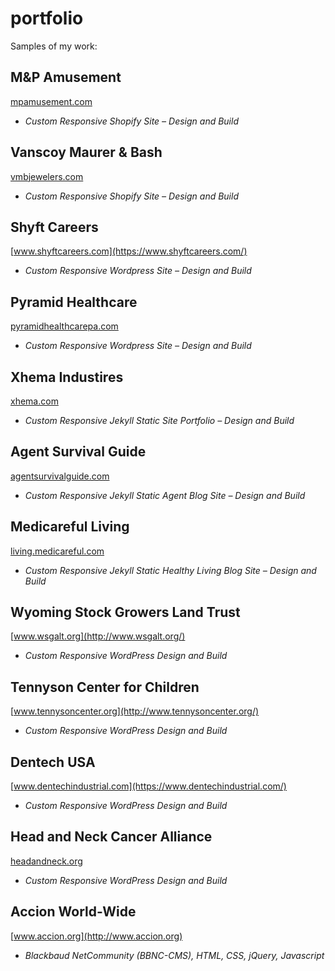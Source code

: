 # portfolio
Samples of my work:

## M&P Amusement
[mpamusement.com](https://mpamusement.com/)
- *Custom Responsive Shopify Site – Design and Build*

## Vanscoy Maurer & Bash
[vmbjewelers.com](https://vmbjewelers.com/)
- *Custom Responsive Shopify Site – Design and Build*

## Shyft Careers
[www.shyftcareers.com](https://www.shyftcareers.com/)
- *Custom Responsive Wordpress Site – Design and Build*

## Pyramid Healthcare
[pyramidhealthcarepa.com](https://pyramidhealthcarepa.com)
- *Custom Responsive Wordpress Site – Design and Build*

## Xhema Industires
[xhema.com](http://xhema.com)
- *Custom Responsive Jekyll Static Site Portfolio – Design and Build*

## Agent Survival Guide
[agentsurvivalguide.com](https://agentsurvivalguide.com/)
- *Custom Responsive Jekyll Static Agent Blog Site – Design and Build*

## Medicareful Living
[living.medicareful.com](https://living.medicareful.com/)
- *Custom Responsive Jekyll Static Healthy Living Blog Site – Design and Build*

## Wyoming Stock Growers Land Trust
[www.wsgalt.org](http://www.wsgalt.org/)
- *Custom Responsive WordPress Design and Build*

## Tennyson Center for Children
[www.tennysoncenter.org](http://www.tennysoncenter.org/)
- *Custom Responsive WordPress Design and Build*

## Dentech USA
[www.dentechindustrial.com](https://www.dentechindustrial.com/)
- *Custom Responsive WordPress Design and Build*

## Head and Neck Cancer Alliance
[headandneck.org](http://headandneck.org/)
- *Custom Responsive WordPress Design and Build*

## Accion World-Wide
[www.accion.org](http://www.accion.org)
- *Blackbaud NetCommunity (BBNC-CMS), HTML, CSS, jQuery, Javascript*
